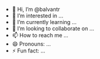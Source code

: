- 👋 Hi, I’m @balvantr
- 👀 I’m interested in ...
- 🌱 I’m currently learning ...
- 💞️ I’m looking to collaborate on ...
- 📫 How to reach me ...
- 😄 Pronouns: ...
- ⚡ Fun fact: ...

<!---
balvantr/balvantr is a ✨ special ✨ repository because its `README.md` (this file) appears on your GitHub profile.
You can click the Preview link to take a look at your changes.
--->
